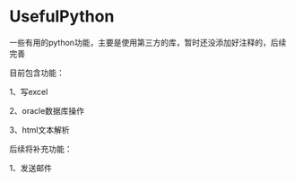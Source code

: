 # UsefulPython
一些有用的python功能，主要是使用第三方的库，暂时还没添加好注释的，后续完善</p>
目前包含功能：</p>
1、写excel</p>
2、oracle数据库操作</p>
3、html文本解析</p>
后续将补充功能：</p>
1、发送邮件</p>

